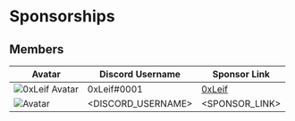 # Sponsorships

## Members


| Avatar  | Discord Username | Sponsor Link |
| ------- | ---------------- | ------------ |
| ![0xLeif Avatar](https://avatars0.githubusercontent.com/u/8268288?s=460&u=2cb09673ea7f5230fa929b9b14a438cb2a65751c&v=4)  | 0xLeif#0001  | [0xLeif](https://github.com/sponsors/0xLeif) |
| ![<NAME> Avatar](<URL>)  | <DISCORD_USERNAME> | <SPONSOR_LINK> |
